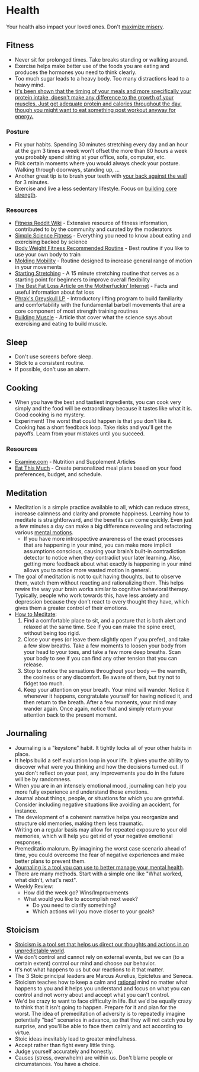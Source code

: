 # Health

Your health also impact your loved ones. Don't [maximize misery](https://www.youtube.com/watch?v=LO1mTELoj6o).

## Fitness

- Never sit for prolonged times. Take breaks standing or walking around.
- Exercise helps make better use of the foods you are eating and produces the hormones you need to think clearly.
- Too much sugar leads to a heavy body. Too many distractions lead to a heavy mind.
- [It's been shown that the timing of your meals and more specifically your protein intake, doesn't make any difference to the growth of your muscles. Just get adequate protein and calories throughout the day, though you might want to eat something post workout anyway for energy.](https://www.reddit.com/r/leangains/comments/9fxkof/if_you_eat_a_big_preworkout_meal_do_you_need_to/)

### Posture

- Fix your habits. Spending 30 minutes stretching every day and an hour at the gym 3 times a week won't offset the more than 80 hours a week you probably spend sitting at your office, sofa, computer, etc.
- Pick certain moments where you would always check your posture. Walking through doorways, standing up, ...
- Another great tip is to brush your teeth with [your back against the wall](https://www.youtube.com/watch?v=GbGSvAEkE68) for 3 minutes.
- Exercise and live a less sedentary lifestyle. Focus on [building core strength](https://www.youtube.com/watch?v=4BOTvaRaDjI).

### Resources

- [Fitness Reddit Wiki](https://www.reddit.com/r/Fitness/wiki/) - Extensive resource of fitness information, contributed to by the community and curated by the moderators
- [Simple Science Fitness](https://ss.fitness/) - Everything you need to know about eating and exercising backed by science
- [Body Weight Fitness Recommended Routine](https://www.reddit.com/r/bodyweightfitness/wiki/kb/recommended_routine) - Best routine if you like to use your own body to train
- [Molding Mobility](https://www.youtube.com/watch?v=Aoyy3bKtD84) - Routine designed to increase general range of motion in your movements
- [Starting Stretching](https://www.youtube.com/watch?v=w1iXMvTMvBo) - A 15 minute stretching routine that serves as a starting point for beginners to improve overall flexibility
- [The Best Fat Loss Article on the Motherfuckin' Internet](http://physiqonomics.com/fat-loss/) - Facts and useful information about fat loss
- [Phrak's Greyskull LP](https://old.reddit.com/r/Fitness/wiki/phraks-gslp) - Introductory lifting program to build familiarity and comfortability with the fundamental barbell movements that are a core component of most strength training routines
- [Building Muscle](https://www.julian.com/guide/muscle/intro) - Article that cover what the science says about exercising and eating to build muscle.

## Sleep

- Don't use screens before sleep.
- Stick to a consistent routine.
- If possible, don't use an alarm.

## Cooking

- When you have the best and tastiest ingredients, you can cook very simply and the food will be extraordinary because it tastes like what it is. Good cooking is no mystery.
- Experiment! The worst that could happen is that you don't like it. Cooking has a short feedback loop. Take risks and you'll get the payoffs. Learn from your mistakes until you succeed.

### Resources

- [Examine.com](https://examine.com/) - Nutrition and Supplement Articles
- [Eat This Much](https://www.eatthismuch.com/) - Create personalized meal plans based on your food preferences, budget, and schedule.

## Meditation

- Meditation is a simple practice available to all, which can reduce stress, increase calmness and clarity and promote happiness. Learning how to meditate is straightforward, and the benefits can come quickly. Even just a few minutes a day can make a big difference revealing and refactoring various [mental motions](https://www.lesswrong.com/posts/WYmmC3W6ZNhEgAmWG/a-mechanistic-model-of-meditation#Uses_for_moments_of_introspective_awareness_).
  - If you have more introspective awareness of the exact processes that are happening in your mind, you can make more implicit assumptions conscious, causing your brain’s built-in contradiction detector to notice when they contradict your later learning. Also, getting more feedback about what exactly is happening in your mind allows you to notice more wasted motion in general.
- The goal of meditation is not to quit having thoughts, but to observe them, watch them without reacting and rationalizing them. This helps rewire the way your brain works similar to cognitive behavioral therapy. Typically, people who work towards this, have less anxiety and depression because they don’t react to every thought they have, which gives them a greater control of their emotions.
- [How to Meditate](https://www.nytimes.com/guides/well/how-to-meditate):
  1. Find a comfortable place to sit, and a posture that is both alert and relaxed at the same time. See if you can make the spine erect, without being too rigid.
  2. Close your eyes (or leave them slightly open if you prefer), and take a few slow breaths. Take a few moments to loosen your body from your head to your toes, and take a few more deep breaths. Scan your body to see if you can find any other tension that you can release.
  3. Stop to notice the sensations throughout your body — the warmth, the coolness or any discomfort. Be aware of them, but try not to fidget too much.
  4. Keep your attention on your breath. Your mind will wander. Notice it whenever it happens, congratulate yourself for having noticed it, and then return to the breath. After a few moments, your mind may wander again. Once again, notice that and simply return your attention back to the present moment.

## Journaling

- Journaling is a "keystone" habit. It tightly locks all of your other habits in place.
- It helps build a self evaluation loop in your life. It gives you the ability to discover what were you thinking and how the decisions turned out. If you don't reflect on your past, any improvements you do in the future will be by randomness.
- When you are in an intensely emotional mood, journaling can help you more fully experience and understand those emotions.
- Journal about things, people, or situations for which you are grateful. Consider including negative situations like avoiding an accident, for instance.
- The development of a coherent narrative helps you reorganize and structure old memories, making them less traumatic.
- Writing on a regular basis may allow for repeated exposure to your old memories, which will help you get rid of your negative emotional responses.
- Premeditatio malorum. By imagining the worst case scenario ahead of time, you could overcome the fear of negative experiences and make better plans to prevent them.
- [Journaling is a tool you can use to better manage your mental health](https://nesslabs.com/dear-diary).
- There are many methods. Start with a simple one like "What worked, what didn't, what's next".
- Weekly Review:
  - How did the week go? Wins/Improvements
  - What would you like to accomplish next week?
    - Do you need to clarify something?
    - Which actions will you move closer to your goals?

## Stoicism

- [Stoicism is a tool set that helps us direct our thoughts and actions in an unpredictable world](https://www.njlifehacks.com/what-is-stoicism-overview-definition-10-stoic-principles/).
- We don't control and cannot rely on external events, but we can (to a certain extent) control our mind and choose our behavior.
- It's not what happens to us but our reactions to it that matter.
- The 3 Stoic principal leaders are Marcus Aurelius, Epictetus and Seneca.
- Stoicism teaches how to keep a calm and [rational](rationality.md) mind no matter what happens to you and it helps you understand and focus on what you can control and not worry about and accept what you can't control.
- We'd be crazy to want to face difficulty in life. But we'd be equally crazy to think that it isn't going to happen. Prepare for it and plan for the worst. The idea of premeditation of adversity is to repeatedly imagine potentially "bad" scenarios in advance, so that they will not catch you by surprise, and you'll be able to face them calmly and act according to virtue.
- Stoic ideas inevitably lead to greater mindfulness.
- Accept rather than fight every little thing.
- Judge yourself accurately and honestly.
- Causes (stress, overwhelm) are within us. Don't blame people or circumstances. You have a choice.
